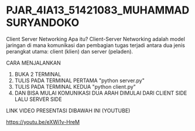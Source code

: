 # PJAR_4IA13_51421083_MUHAMMAD SURYANDOKO
Client Server Networking
Apa itu? Client-Server Networking adalah model jaringan di mana komunikasi dan pembagian tugas terjadi antara dua jenis perangkat utama: client (klien) dan server (peladen).

CARA MENJALANKAN
1. BUKA 2 TERMINAL
2. TULIS PADA TERMINAL PERTAMA "python server.py"
3. TULIS PADA TERMINAL KEDUA "python client.py"
4. DAN BISA MULAI KOMUNIKASI DUA ARAH DIMULAI DARI CLIENT SIDE LALU SERVER SIDE

LINK VIDEO PRESENTASI DIBAWAH INI (YOUTUBE)

https://youtu.be/eXWi1v-HreM
